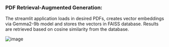 ### PDF Retrieval-Augmented Generation:
The streamlit application loads in desired PDFs, creates vector embeddings via Gemma2-9b model and stores the vectors in FAISS database. Results are retrieved based on cosine similarity from the database.

![image](https://github.com/user-attachments/assets/b2c275ab-686d-4df0-9844-c0703c504144)
